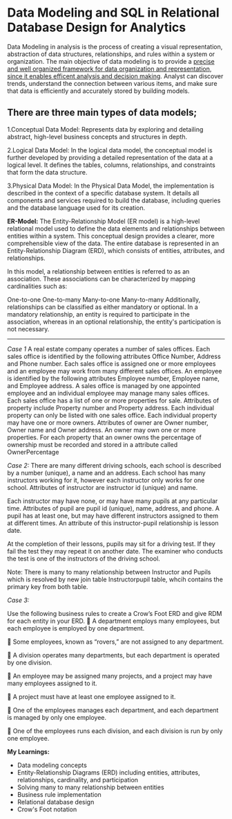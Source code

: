 # Data Modeling and SQL in Relational Database Design for Analytics
Data Modeling in analysis is the process of creating a visual representation, abstraction of data structures, relationships, and rules within a system or organization. The main objective of data modeling is to provide a <ins>precise and well organized framework for data organization and representation, since it enables efficent analysis and decision making</ins>. Analyst can discover trends, understand the connection between various items, and make sure that data is efficiently and accurately stored by building models.



## There are three main types of data models; 
1.Conceptual Data Model: Represents data by exploring and detailing abstract, high-level business concepts and structures in depth.

2.Logical Data Model: In the logical data model, the conceptual model is further developed by providing a detailed representation of the data at a logical level. It defines the tables, columns, relationships, and constraints that form the data structure.  

3.Physical Data Model: In the Physical Data Model, the implementation is described in the context of a specific database system. It details all components and services required to build the database, including queries and the database language used for its creation.

**ER-Model:** The Entity-Relationship Model (ER model) is a high-level relational model used to define the data elements and relationships between entities within a system. This conceptual design provides a clearer, more comprehensible view of the data. The entire database is represented in an Entity-Relationship Diagram (ERD), which consists of entities, attributes, and relationships.

In this model, a relationship between entities is referred to as an association. These associations can be characterized by mapping cardinalities such as:

One-to-one
One-to-many
Many-to-one
Many-to-many
Additionally, relationships can be classified as either mandatory or optional. In a mandatory relationship, an entity is required to participate in the association, whereas in an optional relationship, the entity's participation is not necessary.

____

*Case 1*
A real estate company operates a number of sales offices. Each sales office is identified by the following
attributes Office Number, Address and Phone number.
Each sales office is assigned one or more employees and an employee may work from many different sales
offices. An employee is identified by the following attributes Employee number, Employee name, and
Employee address.
A sales office is managed by one appointed employee and an individual employee may manage many sales
offices.
Each sales office has a list of one or more properties for sale. Attributes of property include Property number
and Property address.
Each individual property can only be listed with one sales office.
Each individual property may have one or more owners. Attributes of owner are Owner number, Owner name
and Owner address. An owner may own one or more properties.
For each property that an owner owns the percentage of ownership must be recorded and stored in a attribute
called OwnerPercentage


*Case 2:* 
There are many different driving schools, each school is described by a number (unique), a name and an
address. Each school has many instructors working for it, however each instructor only works for one school. Attributes
of instructor are instructor id (unique) and name.

Each instructor may have none, or may have many pupils at any particular time. Attributes of pupil are pupil id
(unique), name, address, and phone. A pupil has at least one, but may have different instructors assigned to
them at different times. An attribute of this instructor-pupil relationship is lesson date.

At the completion of their lessons, pupils may sit for a driving test. If they fail the test they may repeat it on
another date. The examiner who conducts the test is one of the instructors of the driving school.


Note: There is many to many relationship between Instructor and Pupils which is resolved by new join table Instructorpupil table, whcih contains the primary key from both table.

*Case 3:*

Use the following business rules to create a Crow’s Foot ERD and give RDM for each
entity in your ERD.
 A department employs many employees, but each employee is employed by one department.  

 Some employees, known as “rovers,” are not assigned to any department.  

 A division operates many departments, but each department is operated by one division.  

 An employee may be assigned many projects, and a project may have many employees
assigned to it.  

 A project must have at least one employee assigned to it.  

 One of the employees manages each department, and each department is managed by only
one employee.  

 One of the employees runs each division, and each division is run by only one employee.



**My Learnings:**
- Data modeling concepts
- Entity-Relationship Diagrams (ERD) including entities, attributes, relationships, cardinality, and participation
- Solving many to many relationship between entities
- Business rule implementation
- Relational database design
- Crow's Foot notation
